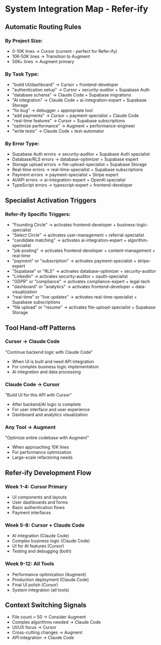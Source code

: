 # System Integration Map - Refer-ify

## Automatic Routing Rules

### By Project Size:
- 0-10K lines → Cursor (current - perfect for Refer-ify)
- 10K-50K lines → Transition to Augment
- 50K+ lines → Augment primary

### By Task Type:
- "build UI/dashboard" → Cursor + frontend-developer
- "authentication setup" → Cursor + security-auditor + Supabase Auth
- "database schema" → Claude Code + Supabase migrations
- "AI integration" → Claude Code + ai-integration-expert + Supabase Storage
- "fix bug" → debugger + appropriate tool
- "add payments" → Cursor + payment-specialist + Claude Code
- "real-time features" → Cursor + Supabase subscriptions
- "optimize performance" → Augment + performance-engineer
- "write tests" → Claude Code + test-automator

### By Error Type:
- Supabase Auth errors → security-auditor + Supabase Auth specialist
- Database/RLS errors → database-optimizer + Supabase expert
- Storage upload errors → file-upload-specialist + Supabase Storage
- Real-time errors → real-time-specialist + Supabase subscriptions
- Payment errors → payment-specialist + Stripe expert
- AI/API errors → ai-integration-expert + OpenAI specialist
- TypeScript errors → typescript-expert + frontend-developer

## Specialist Activation Triggers

### Refer-ify Specific Triggers:
- "Founding Circle" → activates frontend-developer + business-logic-specialist
- "Select Circle" → activates user-management + referral-specialist  
- "candidate matching" → activates ai-integration-expert + algorithm-specialist
- "job posting" → activates frontend-developer + content-management + real-time
- "payment" or "subscription" → activates payment-specialist + stripe-expert
- "Supabase" or "RLS" → activates database-optimizer + security-auditor
- "LinkedIn" → activates security-auditor + oauth-specialist
- "GDPR" or "compliance" → activates compliance-expert + legal-tech
- "dashboard" or "analytics" → activates frontend-developer + data-visualization
- "real-time" or "live updates" → activates real-time-specialist + Supabase subscriptions
- "file upload" or "resume" → activates file-upload-specialist + Supabase Storage

## Tool Hand-off Patterns

### Cursor → Claude Code
"Continue backend logic with Claude Code"
- When UI is built and need API integration
- For complex business logic implementation
- AI integration and data processing

### Claude Code → Cursor  
"Build UI for this API with Cursor"
- After backend/AI logic is complete
- For user interface and user experience
- Dashboard and analytics visualization

### Any Tool → Augment
"Optimize entire codebase with Augment"
- When approaching 10K lines
- For performance optimization
- Large-scale refactoring needs

## Refer-ify Development Flow

### Week 1-4: Cursor Primary
- UI components and layouts
- User dashboards and forms
- Basic authentication flows
- Payment interfaces

### Week 5-8: Cursor + Claude Code
- AI integration (Claude Code)
- Complex business logic (Claude Code)  
- UI for AI features (Cursor)
- Testing and debugging (both)

### Week 9-12: All Tools
- Performance optimization (Augment)
- Production deployment (Claude Code)
- Final UI polish (Cursor)
- System integration (all tools)

## Context Switching Signals
- File count > 50 → Consider Augment
- Complex algorithms needed → Claude Code
- UI/UX focus → Cursor
- Cross-cutting changes → Augment
- API integration → Claude Code